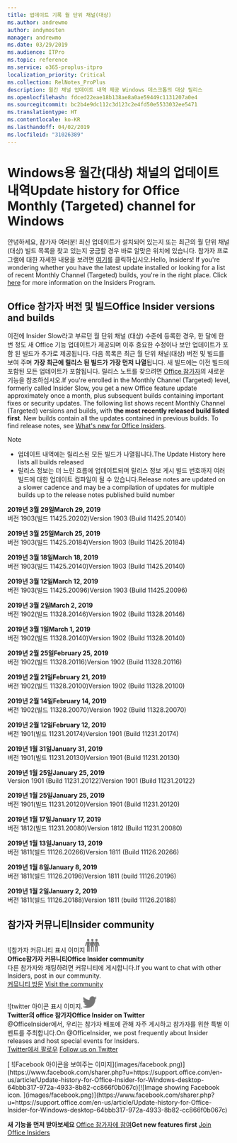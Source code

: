 ```yaml
---
title: 업데이트 기록 월 단위 채널(대상)
ms.author: andrewmo
author: andymosten
manager: andrewmo
ms.date: 03/29/2019
ms.audience: ITPro
ms.topic: reference
ms.service: o365-proplus-itpro
localization_priority: Critical
ms.collection: RelNotes_ProPlus
description: 월간 채널 업데이트 내역 제공 Windows 데스크톱의 대상 릴리스
ms.openlocfilehash: fdced22eae18b138ae8a0ae59449c1131207a0e4
ms.sourcegitcommit: bc2b4e9dc112c3d123c2e4fd50e5533032ee5471
ms.translationtype: HT
ms.contentlocale: ko-KR
ms.lasthandoff: 04/02/2019
ms.locfileid: "31026389"
---
```

# <a name="update-history-for-office-monthly-targeted-channel-for-windows"></a><span data-ttu-id="2b8ea-103">Windows용 월간(대상) 채널의 업데이트 내역</span><span class="sxs-lookup"><span data-stu-id="2b8ea-103">Update history for Office Monthly (Targeted) channel for Windows</span></span>

<span data-ttu-id="2b8ea-p101">안녕하세요, 참가자 여러분! 최신 업데이트가 설치되어 있는지 또는 최근의 월 단위 채널(대상) 빌드 목록을 찾고 있는지 궁금할 경우 바로 알맞은 위치에 있습니다. 참가자 프로그램에 대한 자세한 내용을 보려면 [여기](https://insider.office.com/)를 클릭하십시오.</span><span class="sxs-lookup"><span data-stu-id="2b8ea-p101">Hello, Insiders! If you're wondering whether you have the latest update installed or looking for a list of recent Monthly Channel (Targeted) builds, you're in the right place. Click [here](https://insider.office.com/) for more information on the Insiders Program.</span></span>

## <a name="office-insider-versions-and-builds"></a><span data-ttu-id="2b8ea-107">Office 참가자 버전 및 빌드</span><span class="sxs-lookup"><span data-stu-id="2b8ea-107">Office Insider versions and builds</span></span>

<span data-ttu-id="2b8ea-p102">이전에 Insider Slow라고 부르던 월 단위 채널 (대상) 수준에 등록한 경우, 한 달에 한 번 정도 새 Office 기능 업데이트가 제공되며 이후 중요한 수정이나 보안 업데이트가 포함 된 빌드가 추가로 제공됩니다. 다음 목록은 최근 월 단위 채널(대상) 버전 및 빌드를 보여 주며 **가장 최근에 릴리스 된 빌드가 가장 먼저 나열**됩니다. 새 빌드에는 이전 빌드에 포함된 모든 업데이트가 포함됩니다. 릴리스 노트를 찾으려면 [ Office 참가자](https://support.office.com/ko-KR/article/what-s-new-for-office-insiders-c152d1e2-96ff-4ce9-8c14-e74e13847a24)의 새로운 기능을 참조하십시오.</span><span class="sxs-lookup"><span data-stu-id="2b8ea-p102">If you're enrolled in the Monthly Channel (Targeted) level, formerly called Insider Slow, you get a new Office feature update approximately once a month, plus subsequent builds containing important fixes or security updates. The following list shows recent Monthly Channel (Targeted) versions and builds, with **the most recently released build listed first**. New builds contain all the updates contained in previous builds. To find release notes, see [What's new for Office Insiders](https://support.office.com/ko-KR/article/what-s-new-for-office-insiders-c152d1e2-96ff-4ce9-8c14-e74e13847a24).</span></span>

> [!NOTE]
> - <span data-ttu-id="2b8ea-112">업데이트 내역에는 릴리스된 모든 빌드가 나열됩니다.</span><span class="sxs-lookup"><span data-stu-id="2b8ea-112">The Update History here lists all builds released</span></span>
> - <span data-ttu-id="2b8ea-113">릴리스 정보는 더 느린 흐름에 업데이트되며 릴리스 정보 게시 빌드 번호까지 여러 빌드에 대한 업데이트 컴파일이 될 수 있습니다.</span><span class="sxs-lookup"><span data-stu-id="2b8ea-113">Release notes are updated on a slower cadence and may be a compilation of updates for multiple builds up to the release notes published build number</span></span>

<span data-ttu-id="2b8ea-114">**2019년 3월 29일**</span><span class="sxs-lookup"><span data-stu-id="2b8ea-114">**March 29, 2019**</span></span><br/> <span data-ttu-id="2b8ea-115">버전 1903(빌드 11425.20202)</span><span class="sxs-lookup"><span data-stu-id="2b8ea-115">Version 1903 (Build 11425.20140)</span></span><br/>

<span data-ttu-id="2b8ea-116">**2019년 3월 25일**</span><span class="sxs-lookup"><span data-stu-id="2b8ea-116">**March 25, 2019**</span></span><br/> <span data-ttu-id="2b8ea-117">버전 1903(빌드 11425.20184)</span><span class="sxs-lookup"><span data-stu-id="2b8ea-117">Version 1903 (Build 11425.20184)</span></span><br/>

<span data-ttu-id="2b8ea-118">**2019년 3월 18일**</span><span class="sxs-lookup"><span data-stu-id="2b8ea-118">**March 18, 2019**</span></span><br/> <span data-ttu-id="2b8ea-119">버전 1903(빌드 11425.20140)</span><span class="sxs-lookup"><span data-stu-id="2b8ea-119">Version 1903 (Build 11425.20140)</span></span><br/>

<span data-ttu-id="2b8ea-120">**2019년 3월 12일**</span><span class="sxs-lookup"><span data-stu-id="2b8ea-120">**March 12, 2019**</span></span><br/> <span data-ttu-id="2b8ea-121">버전 1903(빌드 11425.20096)</span><span class="sxs-lookup"><span data-stu-id="2b8ea-121">Version 1903 (Build 11425.20096)</span></span><br/>

<span data-ttu-id="2b8ea-122">**2019년 3월 2일**</span><span class="sxs-lookup"><span data-stu-id="2b8ea-122">**March 2, 2019**</span></span><br/> <span data-ttu-id="2b8ea-123">버전 1902(빌드 11328.20146)</span><span class="sxs-lookup"><span data-stu-id="2b8ea-123">Version 1902 (Build 11328.20146)</span></span><br/>

<span data-ttu-id="2b8ea-124">**2019년 3월 1일**</span><span class="sxs-lookup"><span data-stu-id="2b8ea-124">**March 1, 2019**</span></span><br/> <span data-ttu-id="2b8ea-125">버전 1902(빌드 11328.20140)</span><span class="sxs-lookup"><span data-stu-id="2b8ea-125">Version 1902 (Build 11328.20140)</span></span><br/>

<span data-ttu-id="2b8ea-126">**2019년 2월 25일**</span><span class="sxs-lookup"><span data-stu-id="2b8ea-126">**February 25, 2019**</span></span><br/> <span data-ttu-id="2b8ea-127">버전 1902(빌드 11328.20116)</span><span class="sxs-lookup"><span data-stu-id="2b8ea-127">Version 1902 (Build 11328.20116)</span></span><br/>

<span data-ttu-id="2b8ea-128">**2019년 2월 21일**</span><span class="sxs-lookup"><span data-stu-id="2b8ea-128">**February 21, 2019**</span></span><br/> <span data-ttu-id="2b8ea-129">버전 1902(빌드 11328.20100)</span><span class="sxs-lookup"><span data-stu-id="2b8ea-129">Version 1902 (Build 11328.20100)</span></span><br/>

<span data-ttu-id="2b8ea-130">**2019년 2월 14일**</span><span class="sxs-lookup"><span data-stu-id="2b8ea-130">**February 14, 2019**</span></span><br/> <span data-ttu-id="2b8ea-131">버전 1902(빌드 11328.20070)</span><span class="sxs-lookup"><span data-stu-id="2b8ea-131">Version 1902 (Build 11328.20070)</span></span><br/>

<span data-ttu-id="2b8ea-132">**2019년 2월 12일**</span><span class="sxs-lookup"><span data-stu-id="2b8ea-132">**February 12, 2019**</span></span><br/> <span data-ttu-id="2b8ea-133">버전 1901(빌드 11231.20174)</span><span class="sxs-lookup"><span data-stu-id="2b8ea-133">Version 1901 (Build 11231.20174)</span></span><br/>

<span data-ttu-id="2b8ea-134">**2019년 1월 31일**</span><span class="sxs-lookup"><span data-stu-id="2b8ea-134">**January 31, 2019**</span></span><br/> <span data-ttu-id="2b8ea-135">버전 1901(빌드 11231.20130)</span><span class="sxs-lookup"><span data-stu-id="2b8ea-135">Version 1901 (Build 11231.20130)</span></span><br/> 

<span data-ttu-id="2b8ea-136">**2019년 1월 25일**</span><span class="sxs-lookup"><span data-stu-id="2b8ea-136">**January 25, 2019**</span></span><br/> <span data-ttu-id="2b8ea-137">Version 1901 (Build 11231.20122)</span><span class="sxs-lookup"><span data-stu-id="2b8ea-137">Version 1901 (Build 11231.20122)</span></span><br/> 

<span data-ttu-id="2b8ea-138">**2019년 1월 25일**</span><span class="sxs-lookup"><span data-stu-id="2b8ea-138">**January 25, 2019**</span></span><br/> <span data-ttu-id="2b8ea-139">버전 1901(빌드 11231.20120)</span><span class="sxs-lookup"><span data-stu-id="2b8ea-139">Version 1901 (Build 11231.20120)</span></span><br/> 

<span data-ttu-id="2b8ea-140">**2019년 1월 17일**</span><span class="sxs-lookup"><span data-stu-id="2b8ea-140">**January 17, 2019**</span></span><br/> <span data-ttu-id="2b8ea-141">버전 1812(빌드 11231.20080)</span><span class="sxs-lookup"><span data-stu-id="2b8ea-141">Version 1812 (Build 11231.20080)</span></span><br/> 

<span data-ttu-id="2b8ea-142">**2019년 1월 13일**</span><span class="sxs-lookup"><span data-stu-id="2b8ea-142">**January 13, 2019**</span></span><br/> <span data-ttu-id="2b8ea-143">버전 1811(빌드 11126.20266)</span><span class="sxs-lookup"><span data-stu-id="2b8ea-143">Version 1811 (Build 11126.20266)</span></span><br/>

<span data-ttu-id="2b8ea-144">**2019년 1월 8일**</span><span class="sxs-lookup"><span data-stu-id="2b8ea-144">**January 8, 2019**</span></span><br/> <span data-ttu-id="2b8ea-145">버전 1811(빌드 11126.20196)</span><span class="sxs-lookup"><span data-stu-id="2b8ea-145">Version 1811 (build 11126.20196)</span></span><br/> 

<span data-ttu-id="2b8ea-146">**2019년 1월 2일**</span><span class="sxs-lookup"><span data-stu-id="2b8ea-146">**January 2, 2019**</span></span><br/> <span data-ttu-id="2b8ea-147">버전 1811(빌드 11126.20188)</span><span class="sxs-lookup"><span data-stu-id="2b8ea-147">Version 1811 (build 11126.20188)</span></span><br/> 


## <a name="insider-community"></a><span data-ttu-id="2b8ea-148">참가자 커뮤니티</span><span class="sxs-lookup"><span data-stu-id="2b8ea-148">Insider community</span></span>

<span data-ttu-id="2b8ea-149">![참가자 커뮤니티 표시 이미지</span><span class="sxs-lookup"><span data-stu-id="2b8ea-149">![Image showing insider community.</span></span> ](images/insidercommunity.png)<br/>
<span data-ttu-id="2b8ea-150">**Office참가자 커뮤니티**</span><span class="sxs-lookup"><span data-stu-id="2b8ea-150">**Office Insider community**</span></span><br/> <span data-ttu-id="2b8ea-151">다른 참가자와 채팅하려면 커뮤니티에 게시합니다.</span><span class="sxs-lookup"><span data-stu-id="2b8ea-151">If you want to chat with other Insiders, post in our community.</span></span><br/><span data-ttu-id="2b8ea-152"> 
[커뮤니티 방문](https://go.microsoft.com/fwlink/?linkid=843493)</span><span class="sxs-lookup"><span data-stu-id="2b8ea-152"> 
[Visit the community](https://go.microsoft.com/fwlink/?linkid=843493)</span></span><br/> 

<span data-ttu-id="2b8ea-153">![twitter 아이콘 표시 이미지.</span><span class="sxs-lookup"><span data-stu-id="2b8ea-153">![Image showing twitter icon.</span></span> ](images/twitter.png)<br/>
<span data-ttu-id="2b8ea-154">**Twitter의 office 참가자**</span><span class="sxs-lookup"><span data-stu-id="2b8ea-154">**Office Insider on Twitter**</span></span><br/> <span data-ttu-id="2b8ea-155">@OfficeInsider에서, 우리는 참가자 배포에 관해 자주 게시하고 참가자를 위한 특별 이벤트를 주최합니다.</span><span class="sxs-lookup"><span data-stu-id="2b8ea-155">On @OfficeInsider, we post frequently about Insider releases and host special events for Insiders.</span></span><br/><span data-ttu-id="2b8ea-156"> 
[Twitter에서 팔로우](https://go.microsoft.com/fwlink/?linkid=717717)</span><span class="sxs-lookup"><span data-stu-id="2b8ea-156"> 
[Follow us on Twitter](https://go.microsoft.com/fwlink/?linkid=717717)</span></span><br/> 

<span data-ttu-id="2b8ea-157">
  [
  ![Facebook 아이콘을 보여주는 이미지](images/facebook.png)](https://www.facebook.com/sharer.php?u=https://support.office.com/en-us/article/Update-history-for-Office-Insider-for-Windows-desktop-64bbb317-972a-4933-8b82-cc866f0b067c)</span><span class="sxs-lookup"><span data-stu-id="2b8ea-157">[![Image showing Facebook icon. ](images/facebook.png)](https://www.facebook.com/sharer.php?u=https://support.office.com/en-us/article/Update-history-for-Office-Insider-for-Windows-desktop-64bbb317-972a-4933-8b82-cc866f0b067c)</span></span>       


<span data-ttu-id="2b8ea-158">**새 기능을 먼저 받아보세요**
[Office 참가자에 참여](https://insider.office.com/)</span><span class="sxs-lookup"><span data-stu-id="2b8ea-158">**Get new features first**
[Join Office Insiders](https://insider.office.com/)</span></span>